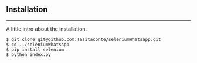 ## Installation
***
A little intro about the installation. 
```
$ git clone git@github.com:Tasitaconte/seleniumWhatsapp.git
$ cd ../seleniumWhatsapp
$ pip install selenium
$ python index.py
```
